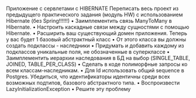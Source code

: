 Приложение с сервлетами с HIBERNATE
Переписать весь проект из предыдущего практического задания (модуль HW) с использованием Hibernate (без Spring!!!!!!)
• Заимплементить связь ManyToMany в Hibernate.
• Настроить каскадные связи между сущностями с помощью Hibernate.
• Расширить ваш существующий домен приложения. Теперь у вас будет 1 базовый абстрактный класс
• От этого класса вы должны создать подклассы - наследники
• Придумать и добавить каждому из подклассов уникальные поля, не обозначенные в суперклассе
• Заимплементить иерархии наследования в БД на выбор (SINGLE_TABLE, JOINED, TABLE_PER_CLASS)
• Сделать в коде полиморфные запросы ко всем классам-наследникам.
• Для Id использовать общий sequence в Postgres. Убедиться, что идентификаторы идентичны среди всех возможных подтипов, базового абстрактного типа.
• Воспроизвести LazyInitializationException
• Решите эту проблему